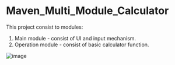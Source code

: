 # Maven_Multi_Module_Calculator

This project consist to modules:
  1. Main module - consist of UI and input mechanism.
  2. Operation module - consist of basic calculator function.
  
![image](https://user-images.githubusercontent.com/46570973/176087051-21d95aa9-2bb1-4feb-ab9e-675a0449fc85.png)
